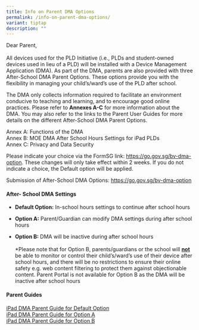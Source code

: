 ```yaml
---
title: Info on Parent DMA Options
permalink: /info-on-parent-dma-options/
variant: tiptap
description: ""
---
```

<p>Dear Parent,
<br>
<br>All devices used for the PLD Initiative (i.e., PLDs and student-owned
devices used in lieu of a PLD) will be installed with a Device Management
Application (DMA). As part of the DMA, parents are also provided with three
After-School DMA Parent Options. These options provide you with the flexibility
in managing your child’s/ward’s use of the PLD after school.</p>
<p>The DMA only collects information required to facilitate an environment
conducive to teaching and learning, and to encourage good online practices.
Please refer to <strong>Annexes A-C</strong> for more information about the
DMA. You may also refer to the links to the Parent User Guides for more
details on the different After-School DMA Parent Options.</p>
<p>Annex A: Functions of the DMA
<br>Annex B: MOE DMA After School Hours Settings for iPad PLDs
<br>Annex C: Privacy and Data Security</p>
<p>Please indicate your choice via the FormSG link: <a href="https://go.gov.sg/bv-dma-option" rel="noopener noreferrer nofollow" target="_blank">https://go.gov.sg/bv-dma-option</a>.
These changes will only take effect within 2 weeks. If you do not indicate
a choice, the Default option will be applied.</p>
<p>Submission of After-School DMA Options: <a href="https://go.gov.sg/bv-dma-option" rel="noopener noreferrer nofollow" target="_blank">https://go.gov.sg/bv-dma-option</a>
</p>
<p></p>
<h4>After- School DMA Settings</h4>
<ul data-tight="true" class="tight">
<li>
<p><strong>Default Option:</strong> In-school hours settings to continue after
school hours</p>
</li>
<li>
<p><strong>Option A:</strong> Parent/Guardian can modify DMA settings during
after school hours</p>
</li>
<li>
<p><strong>Option B:</strong> DMA will be inactive during after school hours
<br>
<br>*Please note that for Option B, parents/guardians or the school will <strong><u>not</u></strong> be
able to monitor or control their child’s/ward’s use of their device after
school hours, and there will be no restrictions to ensure their online
safety e.g. web content filtering to protect them against objectionable
content. Parent Portal is not available for Option B as the DMA will be
inactive after school hours</p>
</li>
</ul>
<h4>Parent Guides</h4>
<p><a href="/files/iPad_DMA_Parent_Guide_for_Default_Option.pdf" rel="noopener noreferrer nofollow" target="_blank">iPad DMA Parent Guide for Default Option</a>
<br><a href="/files/iPad_DMA_Parent_Guide_for_Option_A.pdf" rel="noopener noreferrer nofollow" target="_blank">iPad DMA Parent Guide for Option A</a>
<br><a href="/files/iPad_DMA_Parent_Guide_for_Option_B.pdf" rel="noopener noreferrer nofollow" target="_blank">iPad DMA Parent Guide for Option B</a>
</p>
<p></p>